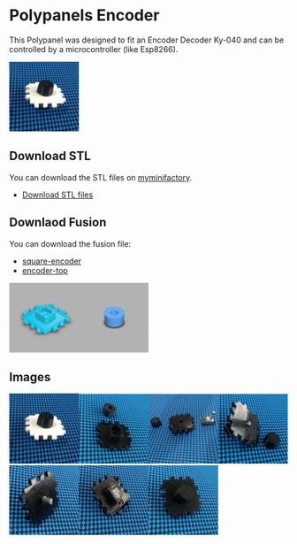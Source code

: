# Polypanels Encoder

This Polypanel was designed to fit an Encoder Decoder Ky-040 and can be controlled by a microcontroller (like Esp8266).

<img src="img/p1.jpg" alt="p1" width="25%">

## Download STL

You can download the STL files on [myminifactory][0]. 

* [Download STL files][1]

## Downlaod Fusion

You can download the fusion file:

* [square-encoder][2]
* [encoder-top][3]

<img src="img/p0.jpg" alt="p0" width="25%"><img src="img/p00.jpg" alt="p00" width="25%">

## Images

<img src="img/p1.jpg" alt="p1" width="25%"><img src="img/p2.jpg" alt="p2" width="25%"><img src="img/p3.jpg" alt="p3" width="25%"><img src="img/p4.jpg" alt="p4" width="25%">
<img src="img/p5.jpg" alt="p5" width="25%"><img src="img/p6.jpg" alt="p6" width="25%"><img src="img/p7.jpg" alt="p7" width="25%">

[0]: https://www.myminifactory.com/users/ricaun
[1]: https://www.myminifactory.com/object/3d-print-polypanels-encoder-92257
[2]: https://a360.co/2PyEMZo
[3]: https://a360.co/2PAsn7d
